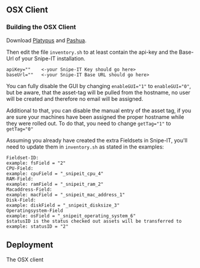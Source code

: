 ## OSX Client

### Building the OSX Client



Download [Platypus](https://github.com/sveinbjornt/Platypus) and [Pashua](https://github.com/BlueM/Pashua). 


Then edit the file `inventory.sh` to at least contain the api-key and the Base-Url of your Snipe-IT installation.
```
apiKey=""    <-your Snipe-IT Key should go here>
baseUrl=""   <-your Snipe-IT Base URL should go here>
```

You can fully disable the GUI by changing `enableGUI="1"` to `enableGUI="0"`, but be aware, that the asset-tag will be pulled from the hostname, no user will be created and therefore no email will be assigned.

Additional to that, you can disable the manual entry of the asset tag, if you are sure your machines have been assigned the proper hostname while they were rolled out. To do that, you need to change `getTag="1"` to `getTag="0"`

Assuming you already have created the extra Fieldsets in Snipe-IT, you'll need to update them in `inventory.sh` as stated in the examples:

```
Fieldset-ID:																		
example: fsField = "2"															
CPU-Field:																		
example: cpuField = "_snipeit_cpu_4"												
RAM-Field:																		
example: ramField = "_snipeit_ram_2"												
Macaddress-Field:																	
example: macField = "_snipeit_mac_address_1"										
Disk-Field:																		
example: diskField = "_snipeit_disksize_3"										
Operatingsystem-Field																
example: osField = "_snipeit_operating_system_6"									
$statusID is the status checked out assets will be transferred to					
example: statusID = "2"															
```


## Deployment



The OSX client 

